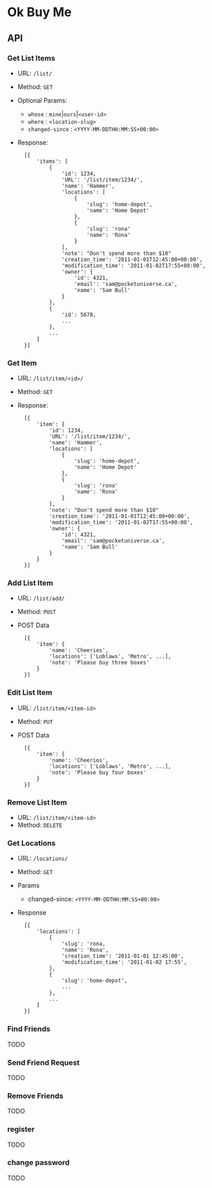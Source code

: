 Ok Buy Me
=========

API
---

### Get List Items

- URL: `/list/`
- Method: `GET`
- Optional Params:

    - `whose` : `mine`|`ours`|`<user-id>`
    - `where` : `<location-slug>`
    - `changed-since` : `<YYYY-MM-DDTHH:MM:SS+00:00>`

- Response:


        [{
            'items': [
                {
                    'id': 1234,
                    'URL': '/list/item/1234/',
                    'name': 'Hammer',
                    'locations': [
                        {
                            'slug': 'home-depot',
                            'name': 'Home Depot'
                        },
                        {
                            'slug': 'rona'
                            'name': 'Rona'
                        }
                    ],
                    'note': "Don't spend more than $10"
                    'creation_time': '2011-01-01T12:45:00+00:00',
                    'modification_time': '2011-01-02T17:55+00:00',
                    'owner': {
                        'id': 4321,
                        'email': 'sam@pocketuniverse.ca',
                        'name': 'Sam Bull'
                    }
                },
                {
                    'id': 5678,
                    ...
                },
                ...
            ]
        }]

### Get Item

- URL: `/list/item/<id>/`
- Method: `GET`

- Response:


        [{
            'item': {
                'id': 1234,
                'URL': '/list/item/1234/',
                'name': 'Hammer',
                'locations': [
                    {
                        'slug': 'home-depot',
                        'name': 'Home Depot'
                    },
                    {
                        'slug': 'rona'
                        'name': 'Rona'
                    }
                ],
                'note': "Don't spend more than $10"
                'creation_time': '2011-01-01T12:45:00+00:00',
                'modification_time': '2011-01-02T17:55+00:00',
                'owner': {
                    'id': 4321,
                    'email': 'sam@pocketuniverse.ca',
                    'name': 'Sam Bull'
                }
            }
        }]

### Add List Item

- URL: `/list/add/`
- Method: `POST`
- POST Data

        [{
            'item': {
                'name': 'Cheerios',
                'locations': ['Loblaws', 'Metro', ...],
                'note': 'Please buy three boxes'
            }
        }]

### Edit List Item

- URL: `/list/item/<item-id>`
- Method: `PUT`
- POST Data

        [{
            'item': {
                'name': 'Cheerios',
                'locations': ['Loblaws', 'Metro', ...],
                'note': 'Please buy four boxes'
            }
        }]

### Remove List Item

- URL: `/list/item/<item-id>`
- Method: `DELETE`

### Get Locations

- URL: `/locations/`
- Method: `GET`
- Params
    - changed-since: `<YYYY-MM-DDTHH:MM:SS+00:00>`
- Response

        [{
            'locations': [
                {
                    'slug': 'rona,
                    'name': 'Rona',
                    'creation_time': '2011-01-01 12:45:00',
                    'modification_time': '2011-01-02 17:55',
                },
                {
                    'slug': 'home-depot',
                    ...
                },
                ...
            ]
        }]


### Find Friends

TODO

### Send Friend Request

TODO

### Remove Friends

TODO

### register

TODO

### change password

TODO
